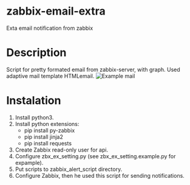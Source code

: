 # zabbix-email-extra
Exta email notification from zabbix

# Description

Script for pretty formated email from zabbix-server, with graph. Used adaptive mail template HTMLemail.
![Example mail](https://habrastorage.org/web/3b0/60d/a27/3b060da2775e42aaba59bdf150450181.png)


# Instalation

1. Install python3.
1. Install python extensions: 
	* pip install py-zabbix
	* pip install jinja2
	* pip install requests
1. Create Zabbix read-only user for api.
1. Configure zbx_ex_setting.py (see zbx_ex_setting.example.py for expample).
1. Put scripts to zabbix_alert_script directory.
1. Configure Zabbix, then he used this script for sending notifications.
